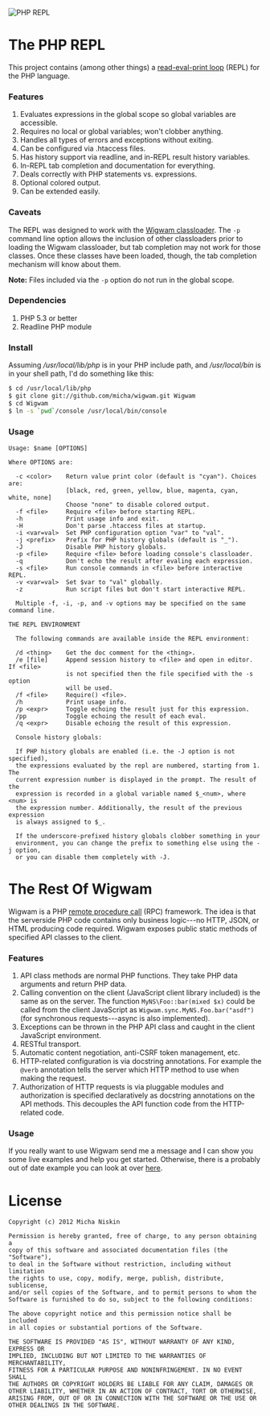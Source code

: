 ![PHP REPL](https://raw.github.com/tailrecursion/wigwam/master/php-repl.png)

# The PHP REPL

This project contains (among other things) a [read-eval-print loop](http://en.wikipedia.org/wiki/Read%E2%80%93eval%E2%80%93print_loop) (REPL) for the PHP language.

### Features

1. Evaluates expressions in the global scope so global variables are accessible.
2. Requires no local or global variables; won't clobber anything.
3. Handles all types of errors and exceptions without exiting.
4. Can be configured via .htaccess files.
5. Has history support via readline, and in-REPL result history variables.
6. In-REPL tab completion and documentation for everything.
7. Deals correctly with PHP statements vs. expressions.
7. Optional colored output.
8. Can be extended easily.

### Caveats

The REPL was designed to work with the [Wigwam classloader](https://github.com/micha/wigwam/blob/master/ClassLoader.php). The `-p` command line option allows the inclusion of other
classloaders prior to loading the Wigwam classloader, but tab completion may
not work for those classes. Once these classes have been loaded, though, the tab
completion mechanism will know about them.

**Note:** Files included via the `-p` option do not run in the global scope.

### Dependencies

1. PHP 5.3 or better
2. Readline PHP module

### Install

Assuming _/usr/local/lib/php_ is in your PHP include path, and _/usr/local/bin_
is in your shell path, I'd do something like this:

```bash
$ cd /usr/local/lib/php
$ git clone git://github.com/micha/wigwam.git Wigwam
$ cd Wigwam
$ ln -s `pwd`/console /usr/local/bin/console
```

### Usage

```
Usage: $name [OPTIONS]

Where OPTIONS are:

  -c <color>    Return value print color (default is "cyan"). Choices are:
                [black, red, green, yellow, blue, magenta, cyan, white, none]
                Choose "none" to disable colored output.
  -f <file>     Require <file> before starting REPL.
  -h            Print usage info and exit.
  -H            Don't parse .htaccess files at startup.
  -i <var=val>  Set PHP configuration option "var" to "val".
  -j <prefix>   Prefix for PHP history globals (default is "_").
  -J            Disable PHP history globals.
  -p <file>     Require <file> before loading console's classloader.
  -q            Don't echo the result after evaling each expression.
  -s <file>     Run console commands in <file> before interactive REPL.
  -v <var=val>  Set $var to "val" globally.
  -z            Run script files but don't start interactive REPL.

  Multiple -f, -i, -p, and -v options may be specified on the same command line.

THE REPL ENVIRONMENT

  The following commands are available inside the REPL environment:

  /d <thing>    Get the doc comment for the <thing>.
  /e [file]     Append session history to <file> and open in editor. If <file>
                is not specified then the file specified with the -s option
                will be used.
  /f <file>     Require() <file>.
  /h            Print usage info.
  /p <expr>     Toggle echoing the result just for this expression.
  /pp           Toggle echoing the result of each eval.
  /q <expr>     Disable echoing the result of this expression.

  Console history globals:

  If PHP history globals are enabled (i.e. the -J option is not specified),
  the expressions evaluated by the repl are numbered, starting from 1. The
  current expression number is displayed in the prompt. The result of the
  expression is recorded in a global variable named $_<num>, where <num> is
  the expression number. Additionally, the result of the previous expression
  is always assigned to $_.

  If the underscore-prefixed history globals clobber something in your
  environment, you can change the prefix to something else using the -j option,
  or you can disable them completely with -J.
```

# The Rest Of Wigwam

Wigwam is a PHP [remote procedure call](http://en.wikipedia.org/wiki/Remote_procedure_call)
(RPC) framework. The idea is that the serverside PHP code contains only
business logic---no HTTP, JSON, or HTML producing code required. Wigwam
exposes public static methods of specified API classes to the client.

### Features

1. API class methods are normal PHP functions. They take PHP data arguments
   and return PHP data.
2. Calling convention on the client (JavaScript client library included) is
   the same as on the server. The function `MyNS\Foo::bar(mixed $x)` could
   be called from the client JavaScript as `Wigwam.sync.MyNS.Foo.bar("asdf")`
   (for synchronous requests---async is also implemented).
3. Exceptions can be thrown in the PHP API class and caught in the client
   JavaScript environment.
4. RESTful transport.
5. Automatic content negotiation, anti-CSRF token management, etc.
6. HTTP-related configuration is via docstring annotations. For example the
   `@verb` annotation tells the server which HTTP method to use when making
   the request.
7. Authorization of HTTP requests is via pluggable modules and authorization
   is specified declaratively as docstring annotations on the API methods.
   This decouples the API function code from the HTTP-related code.

### Usage

If you really want to use Wigwam send me a message and I can show you some
live examples and help you get started. Otherwise, there is a probably out
of date example you can look at over [here](https://github.com/micha/wigwam-example).

# License

```
Copyright (c) 2012 Micha Niskin

Permission is hereby granted, free of charge, to any person obtaining a
copy of this software and associated documentation files (the "Software"),
to deal in the Software without restriction, including without limitation
the rights to use, copy, modify, merge, publish, distribute, sublicense,
and/or sell copies of the Software, and to permit persons to whom the
Software is furnished to do so, subject to the following conditions:

The above copyright notice and this permission notice shall be included
in all copies or substantial portions of the Software.

THE SOFTWARE IS PROVIDED "AS IS", WITHOUT WARRANTY OF ANY KIND, EXPRESS OR
IMPLIED, INCLUDING BUT NOT LIMITED TO THE WARRANTIES OF MERCHANTABILITY,
FITNESS FOR A PARTICULAR PURPOSE AND NONINFRINGEMENT. IN NO EVENT SHALL
THE AUTHORS OR COPYRIGHT HOLDERS BE LIABLE FOR ANY CLAIM, DAMAGES OR
OTHER LIABILITY, WHETHER IN AN ACTION OF CONTRACT, TORT OR OTHERWISE,
ARISING FROM, OUT OF OR IN CONNECTION WITH THE SOFTWARE OR THE USE OR
OTHER DEALINGS IN THE SOFTWARE.
```
